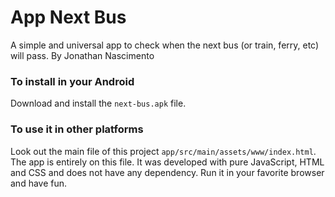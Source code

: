 # App Next Bus
A simple and universal app to check when the next bus (or train, ferry, etc) will pass. By Jonathan Nascimento

### To install in your Android
Download and install the `next-bus.apk` file.

### To use it in other platforms

Look out the main file of this project ```app/src/main/assets/www/index.html```. The app is entirely on this file. It was developed with pure JavaScript, HTML and CSS and does not have any dependency. Run it in your favorite browser and have fun.

